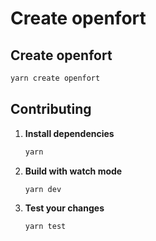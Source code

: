 # Create openfort

## Create openfort

```sh
yarn create openfort
```

## Contributing

1. **Install dependencies**

   ```sh
   yarn
   ```

2. **Build with watch mode**

   ```sh
   yarn dev
   ```

3. **Test your changes**

   ```sh
   yarn test
   ```
